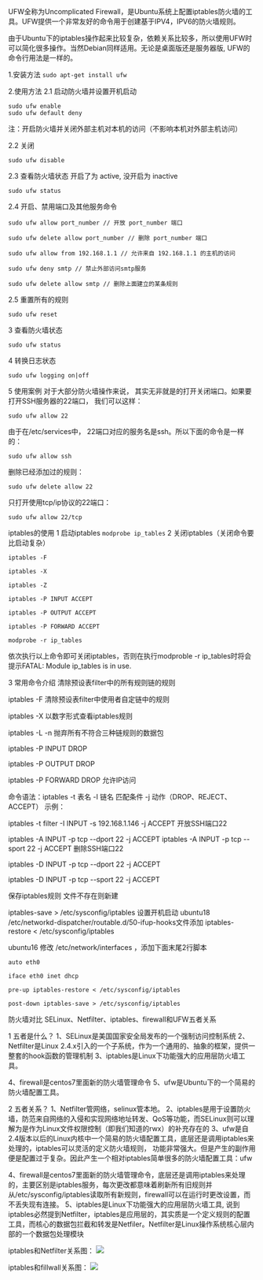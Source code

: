 
UFW全称为Uncomplicated Firewall，是Ubuntu系统上配置iptables防火墙的工具。UFW提供一个非常友好的命令用于创建基于IPV4，IPV6的防火墙规则。

由于Ubuntu下的iptables操作起来比较复杂，依赖关系比较多，所以使用UFW时可以简化很多操作。当然Debian同样适用。无论是桌面版还是服务器版, UFW的命令行用法是一样的。

1.安装方法
`sudo apt-get install ufw`

2.使用方法
2.1 启动防火墙并设置开机启动
```
sudo ufw enable
sudo ufw default deny
```
注：开启防火墙并关闭外部主机对本机的访问（不影响本机对外部主机访问）

2.2 关闭
```
sudo ufw disable
```
2.3 查看防火墙状态
 开启了为 active, 没开启为 inactive
```
sudo ufw status
```
2.4 开启、禁用端口及其他服务命令
```
sudo ufw allow port_number // 开放 port_number 端口
 
sudo ufw delete allow port_number // 删除 port_number 端口
 
sudo ufw allow from 192.168.1.1 // 允许来自 192.168.1.1 的主机的访问
 
sudo ufw deny smtp // 禁止外部访问smtp服务
 
sudo ufw delete allow smtp // 删除上面建立的某条规则
```
2.5 重置所有的规则
```
sudo ufw reset
```
3 查看防火墙状态
```
sudo ufw status
```
4 转换日志状态
```
sudo ufw logging on|off
```
5 使用案例
 对于大部分防火墙操作来说， 其实无非就是的打开关闭端口。如果要打开SSH服务器的22端口， 我们可以这样：
```
sudo ufw allow 22
```
由于在/etc/services中， 22端口对应的服务名是ssh。所以下面的命令是一样的：
```
sudo ufw allow ssh
```
删除已经添加过的规则：
```
sudo ufw delete allow 22
```
只打开使用tcp/ip协议的22端口：
```
sudo ufw allow 22/tcp
```
 

iptables的使用
1 启动iptables
`modprobe ip_tables`
2 关闭iptables（关闭命令要比启动复杂）
```
iptables -F
 
iptables -X
 
iptables -Z
 
iptables -P INPUT ACCEPT
 
iptables -P OUTPUT ACCEPT
 
iptables -P FORWARD ACCEPT
 
modprobe -r ip_tables
```
依次执行以上命令即可关闭iptables，否则在执行modproble -r ip_tables时将会提示FATAL: Module ip_tables is in use.

3 常用命令介绍
清除预设表filter中的所有规则链的规则

iptables -F
清除预设表filter中使用者自定链中的规则

 iptables -X
以数字形式查看iptables规则

iptables -L -n
抛弃所有不符合三种链规则的数据包

 
iptables -P INPUT DROP
 
iptables -P OUTPUT DROP
 
iptables -P FORWARD DROP
允许IP访问

命令语法：iptables -t 表名 -I 链名 匹配条件 -j 动作（DROP、REJECT、ACCEPT）
示例：

iptables -t filter -I INPUT -s 192.168.1.146 -j ACCEPT
开放SSH端口22

iptables -A INPUT -p tcp --dport 22 -j ACCEPT
iptables -A INPUT -p tcp --sport 22 -j ACCEPT
删除SSH端口22

 
iptables -D INPUT -p tcp --dport 22 -j ACCEPT
 
iptables -D INPUT -p tcp --sport 22 -j ACCEPT
 

保存iptables规则 文件不存在则新建

iptables-save > /etc/sysconfig/iptables
 设置开机启动
  ubuntu18 /etc/networkd-dispatcher/routable.d/50-ifup-hooks文件添加 iptables-restore < /etc/sysconfig/iptables

  ubuntu16 修改 /etc/network/interfaces ，添加下面末尾2行脚本
```
auto eth0
 
iface eth0 inet dhcp
 
pre-up iptables-restore < /etc/sysconfig/iptables
 
post-down iptables-save > /etc/sysconfig/iptables
```
 
 

 

防火墙对比
SELinux、Netfilter、iptables、firewall和UFW五者关系

1 五者是什么？
1、SELinux是美国国家安全局发布的一个强制访问控制系统
2、Netfilter是Linux 2.4.x引入的一个子系统，作为一个通用的、抽象的框架，提供一整套的hook函数的管理机制
3、iptables是Linux下功能强大的应用层防火墙工具。

4、firewall是centos7里面新的防火墙管理命令
5、ufw是Ubuntu下的一个简易的防火墙配置工具。






2 五者关系？
1、Netfilter管网络，selinux管本地。
2、iptables是用于设置防火墙，防范来自网络的入侵和实现网络地址转发、QoS等功能，而SELinux则可以理解为是作为Linux文件权限控制（即我们知道的rwx）的补充存在的
3、ufw是自2.4版本以后的Linux内核中一个简易的防火墙配置工具，底层还是调用iptables来处理的，iptables可以灵活的定义防火墙规则， 功能非常强大。但是产生的副作用便是配置过于复杂。因此产生一个相对iptables简单很多的防火墙配置工具：ufw

4、firewall是centos7里面新的防火墙管理命令，底层还是调用iptables来处理的，主要区别是iptables服务，每次更改都意味着刷新所有旧规则并从/etc/sysconfig/iptables读取所有新规则，firewall可以在运行时更改设置，而不丢失现有连接。
5、iptables是Linux下功能强大的应用层防火墙工具, 说到iptables必然提到Netfilter，iptables是应用层的，其实质是一个定义规则的配置工具，而核心的数据包拦截和转发是Netfiler。Netfilter是Linux操作系统核心层内部的一个数据包处理模块

iptables和Netfilter关系图：
![](https://img-blog.csdn.net/20171120142409881?watermark/2/text/aHR0cDovL2Jsb2cuY3Nkbi5uZXQvcXFfMzQ4NzA2MzE=/font/5a6L5L2T/fontsize/400/fill/I0JBQkFCMA==/dissolve/70/gravity/Center)


iptables和fillwall关系图：
![](https://img-blog.csdn.net/20180702201415783?watermark/2/text/aHR0cHM6Ly9ibG9nLmNzZG4ubmV0L2xpaXRkYXI=/font/5a6L5L2T/fontsize/400/fill/I0JBQkFCMA==/dissolve/70)




 
 